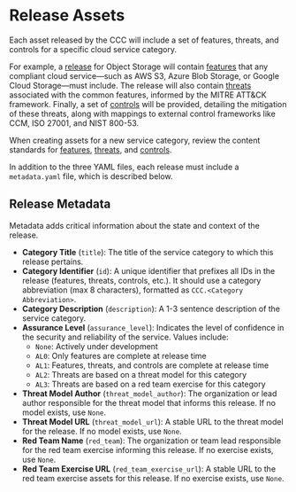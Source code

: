 # Release Assets

Each asset released by the CCC will include a set of features, threats, and controls for a specific cloud service category.

For example, a [release] for Object Storage will contain [features] that any compliant cloud service—such as AWS S3, Azure Blob Storage, or Google Cloud Storage—must include. The release will also contain [threats] associated with the common features, informed by the MITRE ATT&CK framework. Finally, a set of [controls] will be provided, detailing the mitigation of these threats, along with mappings to external control frameworks like CCM, ISO 27001, and NIST 800-53.

When creating assets for a new service category, review the content standards for [features], [threats], and [controls].

In addition to the three YAML files, each release must include a `metadata.yaml` file, which is described below.

## Release Metadata

Metadata adds critical information about the state and context of the release.

- **Category Title** (`title`): The title of the service category to which this release pertains.
- **Category Identifier** (`id`): A unique identifier that prefixes all IDs in the release (features, threats, controls, etc.). It should use a category abbreviation (max 8 characters), formatted as `CCC.<Category Abbreviation>`.
- **Category Description** (`description`): A 1-3 sentence description of the service category.
- **Assurance Level** (`assurance_level`): Indicates the level of confidence in the security and reliability of the service. Values include:
    - `None`: Actively under development
    - `AL0`: Only features are complete at release time
    - `AL1`: Features, threats, and controls are complete at release time
    - `AL2`: Threats are based on a threat model for this category
    - `AL3`: Threats are based on a red team exercise for this category
- **Threat Model Author** (`threat_model_author`): The organization or lead author responsible for the threat model that informs this release. If no model exists, use `None`.
- **Threat Model URL** (`threat_model_url`): A stable URL to the threat model for the release. If no model exists, use `None`.
- **Red Team Name** (`red_team`): The organization or team lead responsible for the red team exercise informing this release. If no exercise exists, use `None`.
- **Red Team Exercise URL** (`red_team_exercise_url`): A stable URL to the red team exercise assets for this release. If no exercise exists, use `None`.

[release]: ../releases.md
[features]: ./feature-definitions.md
[threats]: ./threat-definitions.md
[controls]: ./control-definitions.md
[Assurance Level]: ./assurance-level-definitions.md
